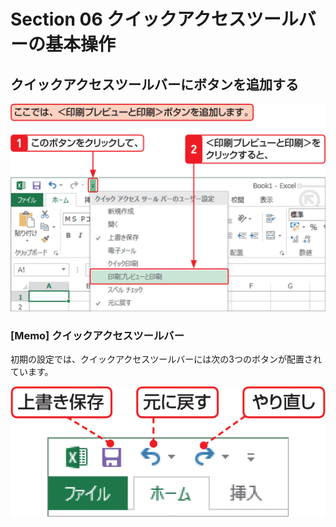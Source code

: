# Section 06 クイックアクセスツールバーの基本操作

## クイックアクセスツールバーにボタンを追加する

![](001.png)

### [Memo] クイックアクセスツールバー

初期の設定では、クイックアクセスツールバーには次の3つのボタンが配置されています。

![memo](002.png)